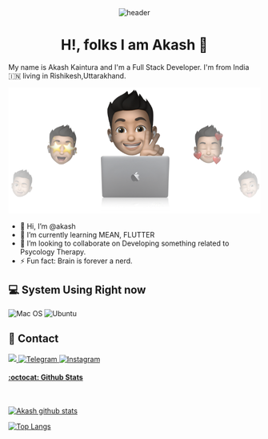 <p align="center">
    <img align="center" width="5%" src="https://media.giphy.com/media/du3J3cXyzhj75IOgvA/giphy.gif" alt="header"/>
  <br>
  <h1 align="center">H!, folks I am Akash  👋 </h1>
    My name is Akash Kaintura and I'm a Full Stack Developer. I'm from India 🇮🇳 living in Rishikesh,Uttarakhand.
</p>

<p align="center">
    <img src="https://github.com/akashkaintura/AkashKaintura/raw/main/assets/cover.png"/>
</p>

- 👋 Hi, I’m @akash
- 🌱 I’m currently learning MEAN, FLUTTER
- 💞️ I’m looking to collaborate on Developing something related to Psycology Therapy.
- ⚡   Fun fact: Brain is forever a nerd.

## 💻 System Using Right now

![Mac OS](https://img.shields.io/badge/catalina-000000?style=for-the-badge&logo=MacOS&logoColor=white)
![Ubuntu](https://img.shields.io/badge/Ubuntu-E95420?style=for-the-badge&logo=ubuntu&logoColor=white)

## 📱 Contact

<a href="https://wa.me/8979594537">
    <img src="https://img.shields.io/badge/WhatsApp-25D366?style=for-the-badge&logo=whatsapp&logoColor=white">
</a>

<a href="https://web.tlgr.org/#/im?p=@akashkaintura">
<img alt="Telegram" src="https://img.shields.io/badge/Telegram-2CA5E0?style=for-the-badge&logo=telegram&logoColor=white" />

                                                                                                                        
 <a href="https://www.instagram.com/akash_kaintura_sd">                                                                                                           
 <img alt="Instagram" src="https://img.shields.io/badge/akash_kaintura_sd-%23E4405F.svg?style=for-the-badge&logo=Instagram&logoColor=white" />
                                                                                                                      
<br>

#### :octocat:  Github Stats

<br>

![Akash github stats](https://github-readme-stats.vercel.app/api?username=akashkoco&theme=algolia&show_icons=true)

[![Top Langs](https://github-readme-stats.vercel.app/api/top-langs/?username=akashkoco&layout=compact&langs_count=8)](https://github.com/akashkoco/github-readme-stats)

<br>
<!---
akashkoco/akashkoco is a ✨ special ✨ repository because its `README.md` (this file) appears on your GitHub profile.
You can click the Preview link to take a look at your changes.
--->
